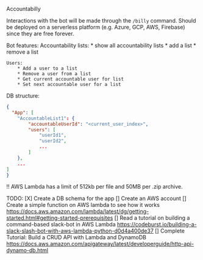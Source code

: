 Accountabilly

Interactions with the bot will be made through the `/billy` command.
Should be deployed on a serverless platform (e.g. Azure, GCP, AWS, Firebase) since they are free forever.

Bot features:
    Accountability lists:
        * show all accountability lists
        * add a list
        * remove a list

    Users:
        * Add a user to a list
        * Remove a user from a list
        * Get current accountable user for list
        * Set next accountable user for a list

DB structure:
```json
{
  "App": [
    "AccountableList1": {
        "accountableUserId": "<current_user_index>",
        "users": [
            "userId1",
            "userId2",
            ...
        ]
    },
    ...
] 
}
```

!! AWS Lambda has a limit of 512kb per file and 50MB per .zip archive.

TODO:
[X] Create a DB schema for the app
[] Create an AWS account
[] Create a simple function on AWS lambda to see how it works
    https://docs.aws.amazon.com/lambda/latest/dg/getting-started.html#getting-started-prerequisites
[] Read a tutorial on building a command-based slack-bot in AWS Lambda
    https://codeburst.io/building-a-slack-slash-bot-with-aws-lambda-python-d0d4a400de37
[] Complete Tutorial: Build a CRUD API with Lambda and DynamoDB
    https://docs.aws.amazon.com/apigateway/latest/developerguide/http-api-dynamo-db.html